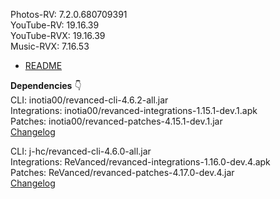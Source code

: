 Photos-RV: 7.2.0.680709391  
YouTube-RV: 19.16.39  
YouTube-RVX: 19.16.39  
Music-RVX: 7.16.53  

- [README](https://github.com/rj1007/RV-Apps-for-Anantam/blob/main/README.md)  

**Dependencies** 👇  
CLI: inotia00/revanced-cli-4.6.2-all.jar  
Integrations: inotia00/revanced-integrations-1.15.1-dev.1.apk  
Patches: inotia00/revanced-patches-4.15.1-dev.1.jar  
[Changelog](https://github.com/inotia00/revanced-patches/releases/tag/v4.15.1-dev.1)

CLI: j-hc/revanced-cli-4.6.0-all.jar  
Integrations: ReVanced/revanced-integrations-1.16.0-dev.4.apk  
Patches: ReVanced/revanced-patches-4.17.0-dev.4.jar  
[Changelog](https://github.com/ReVanced/revanced-patches/releases/tag/v4.17.0-dev.4)  
